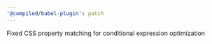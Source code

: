 ```yaml
---
'@compiled/babel-plugin': patch
---
```


Fixed CSS property matching for conditional expression optimization
